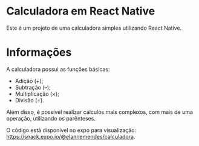 # Calculadora em React Native

 Este é um projeto de uma calculadora simples utilizando React Native.

 # Informações

 A calculadora possui as funções básicas:

* Adição (+);
* Subtração (–);
* Multiplicação (×);
* Divisão (÷).

Além disso, é possível realizar cálculos mais complexos, com mais
de uma operação, utilizando os parênteses.

O código está disponível no expo para visualização: https://snack.expo.io/@elannemendes/calculadora.